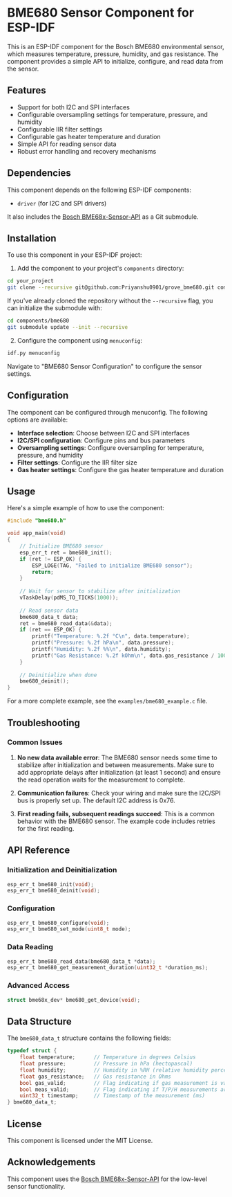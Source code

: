 # BME680 Sensor Component for ESP-IDF

This is an ESP-IDF component for the Bosch BME680 environmental sensor, which measures temperature, pressure, humidity, and gas resistance. The component provides a simple API to initialize, configure, and read data from the sensor.

## Features

- Support for both I2C and SPI interfaces
- Configurable oversampling settings for temperature, pressure, and humidity
- Configurable IIR filter settings
- Configurable gas heater temperature and duration
- Simple API for reading sensor data
- Robust error handling and recovery mechanisms

## Dependencies

This component depends on the following ESP-IDF components:
- `driver` (for I2C and SPI drivers)

It also includes the [Bosch BME68x-Sensor-API](https://github.com/BoschSensortec/BME68x-Sensor-API) as a Git submodule.

## Installation

To use this component in your ESP-IDF project:

1. Add the component to your project's `components` directory:

```bash
cd your_project
git clone --recursive git@github.com:Priyanshu0901/grove_bme680.git components/bme680
```

If you've already cloned the repository without the `--recursive` flag, you can initialize the submodule with:

```bash
cd components/bme680
git submodule update --init --recursive
```

2. Configure the component using `menuconfig`:

```bash
idf.py menuconfig
```

Navigate to "BME680 Sensor Configuration" to configure the sensor settings.

## Configuration

The component can be configured through menuconfig. The following options are available:

- **Interface selection**: Choose between I2C and SPI interfaces
- **I2C/SPI configuration**: Configure pins and bus parameters
- **Oversampling settings**: Configure oversampling for temperature, pressure, and humidity
- **Filter settings**: Configure the IIR filter size
- **Gas heater settings**: Configure the gas heater temperature and duration

## Usage

Here's a simple example of how to use the component:

```c
#include "bme680.h"

void app_main(void)
{
    // Initialize BME680 sensor
    esp_err_t ret = bme680_init();
    if (ret != ESP_OK) {
        ESP_LOGE(TAG, "Failed to initialize BME680 sensor");
        return;
    }
    
    // Wait for sensor to stabilize after initialization
    vTaskDelay(pdMS_TO_TICKS(1000));
    
    // Read sensor data
    bme680_data_t data;
    ret = bme680_read_data(&data);
    if (ret == ESP_OK) {
        printf("Temperature: %.2f °C\n", data.temperature);
        printf("Pressure: %.2f hPa\n", data.pressure);
        printf("Humidity: %.2f %%\n", data.humidity);
        printf("Gas Resistance: %.2f kOhm\n", data.gas_resistance / 1000.0f);
    }
    
    // Deinitialize when done
    bme680_deinit();
}
```

For a more complete example, see the `examples/bme680_example.c` file.

## Troubleshooting

### Common Issues

1. **No new data available error**: The BME680 sensor needs some time to stabilize after initialization and between measurements. Make sure to add appropriate delays after initialization (at least 1 second) and ensure the read operation waits for the measurement to complete.

2. **Communication failures**: Check your wiring and make sure the I2C/SPI bus is properly set up. The default I2C address is 0x76.

3. **First reading fails, subsequent readings succeed**: This is a common behavior with the BME680 sensor. The example code includes retries for the first reading.

## API Reference

### Initialization and Deinitialization

```c
esp_err_t bme680_init(void);
esp_err_t bme680_deinit(void);
```

### Configuration

```c
esp_err_t bme680_configure(void);
esp_err_t bme680_set_mode(uint8_t mode);
```

### Data Reading

```c
esp_err_t bme680_read_data(bme680_data_t *data);
esp_err_t bme680_get_measurement_duration(uint32_t *duration_ms);
```

### Advanced Access

```c
struct bme68x_dev* bme680_get_device(void);
```

## Data Structure

The `bme680_data_t` structure contains the following fields:

```c
typedef struct {
    float temperature;      // Temperature in degrees Celsius
    float pressure;         // Pressure in hPa (hectopascal)
    float humidity;         // Humidity in %RH (relative humidity percentage)
    float gas_resistance;   // Gas resistance in Ohms
    bool gas_valid;         // Flag indicating if gas measurement is valid
    bool meas_valid;        // Flag indicating if T/P/H measurements are valid
    uint32_t timestamp;     // Timestamp of the measurement (ms)
} bme680_data_t;
```

## License

This component is licensed under the MIT License.

## Acknowledgements

This component uses the [Bosch BME68x-Sensor-API](https://github.com/BoschSensortec/BME68x-Sensor-API) for the low-level sensor functionality. 
